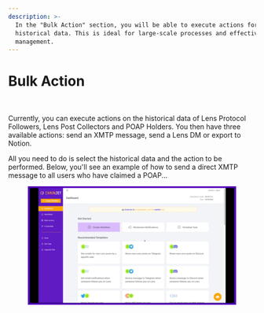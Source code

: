```yaml
---
description: >-
  In the "Bulk Action" section, you will be able to execute actions for all
  historical data. This is ideal for large-scale processes and effective data
  management.
---
```


# Bulk Action

<figure><img src=".gitbook/assets/bulkactions.gif" alt=""><figcaption></figcaption></figure>

Currently, you can execute actions on the historical data of Lens Protocol Followers, Lens Post Collectors and POAP Holders. You then have three available actions: send an XMTP message, send a Lens DM or export to Notion.

All you need to do is select the historical data and the action to be performed. Below, you'll see an example of how to send a direct XMTP message to all users who have claimed a POAP...

<figure><img src=".gitbook/assets/POAPDMGIF1 (1).gif" alt=""><figcaption></figcaption></figure>
